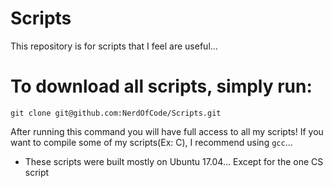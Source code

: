 # Scripts
This repository is for scripts that I feel are useful...

# To download all scripts, simply run: 


```GIT
git clone git@github.com:NerdOfCode/Scripts.git
```

After running this command you will have full access to all my scripts!
If you want to compile some of my scripts(Ex: C), I recommend using `gcc`...
<ul>
  <li>These scripts were built mostly on Ubuntu 17.04... Except for the one CS script  </li>
    
</ul>
